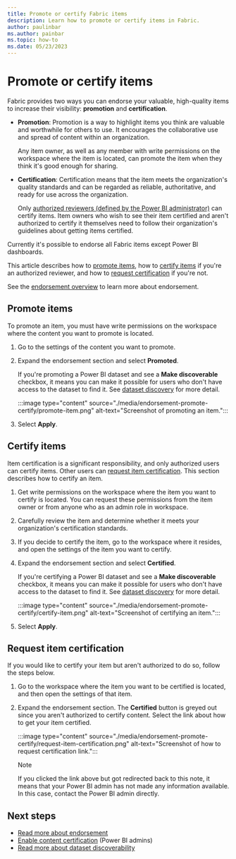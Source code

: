 ```yaml
---
title: Promote or certify Fabric items
description: Learn how to promote or certify items in Fabric.
author: paulinbar
ms.author: painbar
ms.topic: how-to
ms.date: 05/23/2023
---
```


# Promote or certify items

Fabric provides two ways you can endorse your valuable, high-quality items to increase their visibility: **promotion** and **certification**.

* **Promotion**: Promotion is a way to highlight items you think are valuable and worthwhile for others to use. It encourages the collaborative use and spread of content within an organization.

    Any item owner, as well as any member with write permissions on the workspace where the item is located, can promote the item when they think it's good enough for sharing.

* **Certification**: Certification means that the item meets the organization's quality standards and can be regarded as reliable, authoritative, and ready for use across the organization.

    Only [authorized reviewers (defined by the Power BI administrator)](../admin/endorsement-setup.md) can certify items. Item owners who wish to see their item certified and aren't authorized to certify it themselves need to follow their organization's guidelines about getting items certified.

Currently it's possible to endorse all Fabric items except Power BI dashboards.

This article describes how to [promote items](#promote-items), how to [certify items](#certify-items) if you're an authorized reviewer, and how to [request certification](#request-item-certification) if you're not.

See the [endorsement overview](endorsement-overview.md) to learn more about endorsement.

## Promote items

To promote an item, you must have write permissions on the workspace where the content you want to promote is located.

1. Go to the settings of the content you want to promote.

1. Expand the endorsement section and select **Promoted**.

    If you're promoting a Power BI dataset and see a **Make discoverable** checkbox, it means you can make it possible for users who don't have access to the dataset to find it. See [dataset discovery](/power-bi/collaborate-share/service-discovery) for more detail.

    :::image type="content" source="./media/endorsement-promote-certify/promote-item.png" alt-text="Screenshot of promoting an item.":::

1. Select **Apply**.

## Certify items

Item certification is a significant responsibility, and only authorized users can certify items. Other users can [request item certification](#request-item-certification). This section describes how to certify an item.

1. Get write permissions on the workspace where the item you want to certify is located. You can request these permissions from the item owner or from anyone who as an admin role in workspace.

1. Carefully review the item and determine whether it meets your organization's certification standards.

1. If you decide to certify the item, go to the workspace where it resides, and open the settings of the item you want to certify.

1. Expand the endorsement section and select **Certified**.

    If you're certifying a Power BI dataset and see a **Make discoverable** checkbox, it means you can make it possible for users who don't have access to the dataset to find it. See [dataset discovery](/power-bi/collaborate-share/service-discovery) for more detail.

    :::image type="content" source="./media/endorsement-promote-certify/certify-item.png" alt-text="Screenshot of certifying an item.":::

1. Select **Apply**.

## Request item certification

If you would like to certify your item but aren't authorized to do so, follow the steps below.

1. Go to the workspace where the item you want to be certified is located, and then open the settings of that item.

1. Expand the endorsement section. The **Certified** button is greyed out since you aren't authorized to certify content. Select the link about how to get your item certified.

    :::image type="content" source="./media/endorsement-promote-certify/request-item-certification.png" alt-text="Screenshot of how to request certification link.":::
    <a name="no-info-redirect"></a>
    >[!NOTE]
    >If you clicked the link above but got redirected back to this note, it means that your Power BI admin has not made any information available. In this case, contact the Power BI admin directly.

## Next steps

* [Read more about endorsement](endorsement-overview.md)
* [Enable content certification](../admin/endorsement-setup.md) (Power BI admins)
* [Read more about dataset discoverability](/power-bi/collaborate-share/service-discovery)